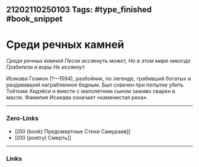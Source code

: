21202110250103
Tags: #type_finished #book_snippet 
---
# Среди речных камней

*Среди речных камней
Песок иссякнуть может,
Но в этом мире никогда
Грабители и воры
Не иссякнут.*

Исикава Гоэмон (?—1594), разбойник, по легенде, грабивший богатых и раздававший награбленное бедным. Был схвачен при попытке убить Тоётоми Хидэёси и вместе с малолетним сыном заживо сварен в масле. Фамилия Исикава означает «каменистая река».

---
### Zero-Links
 - [[00 (book) Предсмертные Стихи Самураев]]
 - [[00 (poetry) Смерть]]
---
### Links
